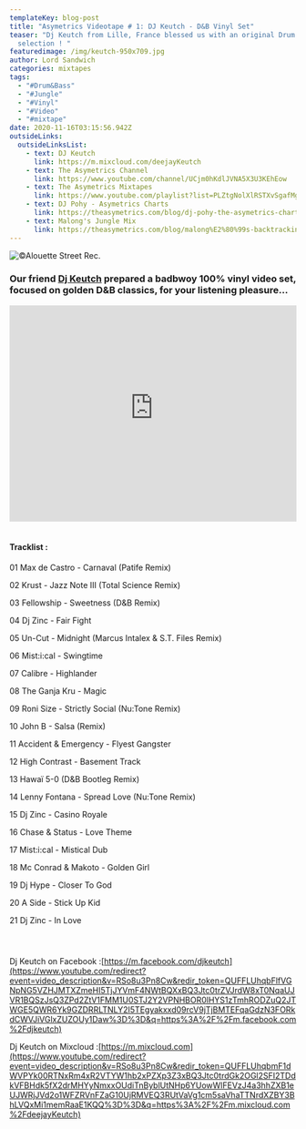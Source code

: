 ```yaml
---
templateKey: blog-post
title: "Asymetrics Videotape # 1: DJ Keutch - D&B Vinyl Set"
teaser: "Dj Keutch from Lille, France blessed us with an original Drum & Bass
  selection ! "
featuredimage: /img/keutch-950x709.jpg
author: Lord Sandwich
categories: mixtapes
tags:
  - "#Drum&Bass"
  - "#Jungle"
  - "#Vinyl"
  - "#Video"
  - "#mixtape"
date: 2020-11-16T03:15:56.942Z
outsideLinks:
  outsideLinksList:
    - text: DJ Keutch
      link: https://m.mixcloud.com/deejayKeutch
    - text: The Asymetrics Channel
      link: https://www.youtube.com/channel/UCjm0hKdlJVNA5X3U3KEhEow
    - text: The Asymetrics Mixtapes
      link: https://www.youtube.com/playlist?list=PLZtgNolXlRSTXvSgafMgKtgD2xw6tRBrk
    - text: DJ Pohy - Asymetrics Charts
      link: https://theasymetrics.com/blog/dj-pohy-the-asymetrics-charts-october-2020/
    - text: Malong's Jungle Mix
      link: https://theasymetrics.com/blog/malong%E2%80%99s-backtracking-selecta/
---
```

![](/img/keutch-950x709.jpg "©Alouette Street Rec.")

### Our friend [Dj Keutch](https://m.facebook.com/djkeutch) prepared a badbwoy 100% vinyl video set, focused on golden D&B classics, for your listening pleasure...

<iframe width="100%" height="380" src="https://www.youtube-nocookie.com/embed/RSo8u3Pn8Cw" frameborder="0" allow="accelerometer; autoplay; clipboard-write; encrypted-media; gyroscope; picture-in-picture" allowfullscreen referrerpolicy="origin" ></iframe>

<br>

<br>

#### Tracklist : 

01 Max de Castro - Carnaval (Patife Remix) 

02 Krust - Jazz Note III (Total Science Remix) 

03 Fellowship - Sweetness (D&B Remix) 

04 Dj Zinc - Fair Fight 

05 Un-Cut - Midnight (Marcus Intalex & S.T. Files Remix) 

06 Mist:i:cal - Swingtime 

07 Calibre - Highlander 

08 The Ganja Kru - Magic 

09 Roni Size - Strictly Social (Nu:Tone Remix) 

10 John B - Salsa (Remix) 

11 Accident & Emergency - Flyest Gangster 

12 High Contrast - Basement Track 

13 Hawaï 5-0 (D&B Bootleg Remix) 

14 Lenny Fontana - Spread Love (Nu:Tone Remix) 

15 Dj Zinc - Casino Royale 

16 Chase & Status - Love Theme 

17 Mist:i:cal - Mistical Dub 

18 Mc Conrad & Makoto - Golden Girl 

19 Dj Hype - Closer To God 

20 A Side - Stick Up Kid 

21 Dj Zinc - In Love

#### <br>

Dj Keutch on Facebook :[https://m.facebook.com/djkeutch](https://www.youtube.com/redirect?event=video_description&v=RSo8u3Pn8Cw&redir_token=QUFFLUhqbFlfVGNpNG5VZHJMTXZmeHI5TjJYVmF4NWtBQXxBQ3Jtc0trZVJrdW8xT0NqaUJVR1BQSzJsQ3ZPd2ZtV1FMM1U0STJ2Y2VPNHBOR0lHYS1zTmhRODZuQ2JTWGE5QWR6Yk9GZDRRLTNLY2I5TEgyakxxd09rcV9jTjBMTEFqaGdzN3FORkdCWVJiVGlxZUZOUy1Daw%3D%3D&q=https%3A%2F%2Fm.facebook.com%2Fdjkeutch)

Dj Keutch on Mixcloud :[https://m.mixcloud.com](https://www.youtube.com/redirect?event=video_description&v=RSo8u3Pn8Cw&redir_token=QUFFLUhqbmF1dWVPYk00RTNxRm4xR2VTYW1hb2xPZXp3Z3xBQ3Jtc0trdGk2OGl2SFI2TDdkVFBHdk5fX2drMHYyNmxxOUdiTnByblUtNHp6YUowWlFEVzJ4a3hhZXB1eUJWRjJVd2o1WFZRVnFZaG10UjRMVEQ3RUtVaVg1cm5saVhaTTNrdXZBY3BhLVQxMi1memRaaE1KQQ%3D%3D&q=https%3A%2F%2Fm.mixcloud.com%2FdeejayKeutch)